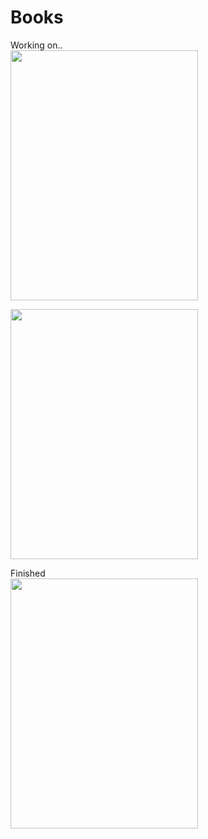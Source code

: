 # Books

Working on..
<br/>
[<img src="https://images.squarespace-cdn.com/content/v1/5ff2adbe3fe4fe33db902812/1611294680091-25SIDM9AHA8ECIFFST23/Screen+Shot+2021-01-21+at+11.02.06+AM.png" width="300" height="400">](https://github.com/KelianF/Books/tree/master/ISLR)

[<img src="https://www.dbooks.org/img/books/1617295981.jpg" width="300" height="400">](https://github.com/KelianF/Books/tree/master/ClassicComputerScienceProblems)

Finished
<br/>
[<img src="https://images-na.ssl-images-amazon.com/images/I/51Ck7Mc4FWL._SY291_BO1,204,203,200_QL40_FMwebp_.jpg" width="300" height="400">](https://github.com/KelianF/Books/tree/master/Simulations/ComputerSimulation_AFoundationalApproach)

